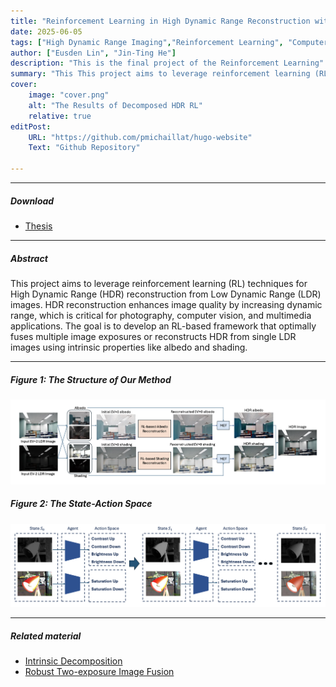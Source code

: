 ```yaml
---
title: "Reinforcement Learning in High Dynamic Range Reconstruction with Intrinsic Decomposition" 
date: 2025-06-05
tags: ["High Dynamic Range Imaging","Reinforcement Learning", "Computer Vision"]
author: ["Eusden Lin", "Jin-Ting He"]
description: "This is the final project of the Reinforcement Learning" 
summary: "This This project aims to leverage reinforcement learning (RL) techniques for High Dynamic Range (HDR) reconstruction from Low Dynamic Range (LDR) images." 
cover:
    image: "cover.png"
    alt: "The Results of Decomposed HDR RL"
    relative: true
editPost:
    URL: "https://github.com/pmichaillat/hugo-website"
    Text: "Github Repository"

---
```


---

##### Download

+ [Thesis](HDR_RL.pdf)

---

##### Abstract

This project aims to leverage reinforcement learning (RL) techniques
for High Dynamic Range (HDR) reconstruction from Low Dynamic Range (LDR) images. HDR
reconstruction enhances image quality by increasing dynamic range, which is critical for photography,
computer vision, and multimedia applications. The goal is to develop an RL-based framework
that optimally fuses multiple image exposures or reconstructs HDR from single LDR images using
intrinsic properties like albedo and shading.

---

##### Figure 1: The Structure of Our Method

![](structure.png)

##### Figure 2: The State-Action Space

![](state_action.png)

---

##### Related material

+ [Intrinsic Decomposition](https://yaksoy.github.io/intrinsic/)
+ [Robust Two-exposure Image Fusion](https://github.com/bigmms/reinforcement_learning_hdr)
